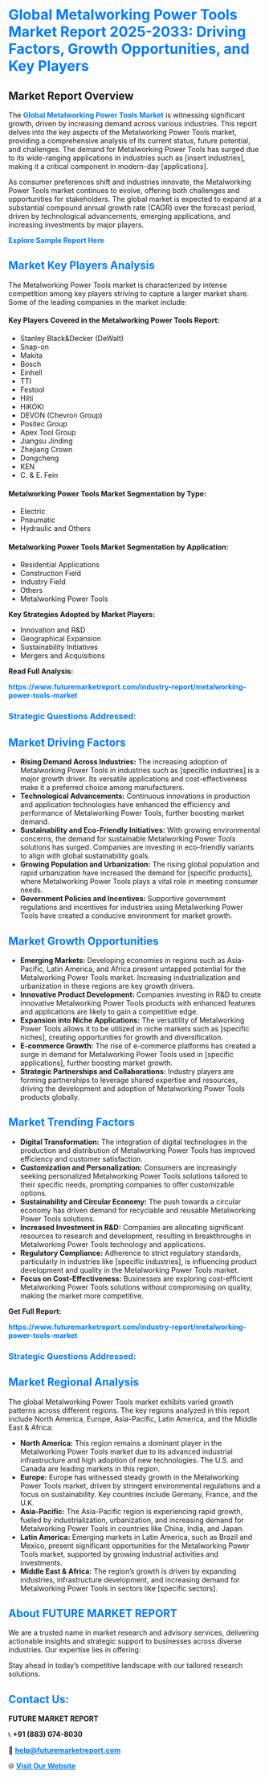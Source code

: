 <h1 style="color: #007BFF;">Global Metalworking Power Tools Market Report 2025-2033: Driving Factors, Growth Opportunities, and Key Players</h1>

<section id="overview">
<h2>Market Report Overview</h2>
<p>The <a href="https://www.futuremarketreport.com/industry-report/metalworking-power-tools-market" style="color: #007BFF; text-decoration: none;"><strong>Global Metalworking Power Tools Market</strong></a> is witnessing significant growth, driven by increasing demand across various industries. This report delves into the key aspects of the Metalworking Power Tools market, providing a comprehensive analysis of its current status, future potential, and challenges. The demand for Metalworking Power Tools has surged due to its wide-ranging applications in industries such as [insert industries], making it a critical component in modern-day [applications].</p>
<p>As consumer preferences shift and industries innovate, the Metalworking Power Tools market continues to evolve, offering both challenges and opportunities for stakeholders. The global market is expected to expand at a substantial compound annual growth rate (CAGR) over the forecast period, driven by technological advancements, emerging applications, and increasing investments by major players.</p>
</section>

<section id="overview">
<p><a href="https://www.futuremarketreport.com/request-sample/reportId=124348" style="color: #007BFF; text-decoration: none;"><strong>Explore Sample Report Here</strong></a></p>
</section>

<section id="key-players">
<h2 style="color: #007BFF;">Market Key Players Analysis</h2>
<p>The Metalworking Power Tools market is characterized by intense competition among key players striving to capture a larger market share. Some of the leading companies in the market include:</p>
<h4>Key Players Covered in the Metalworking Power Tools Report:</h4>
<ul><li>Stanley Black&amp;Decker (DeWalt)</li><li>Snap-on</li><li>Makita</li><li>Bosch</li><li>Einhell</li><li>TTI</li><li>Festool</li><li>Hilti</li><li>HiKOKI</li><li>DEVON (Chevron Group)</li><li>Positec Group</li><li>Apex Tool Group</li><li>Jiangsu Jinding</li><li>Zhejiang Crown</li><li>Dongcheng</li><li>KEN</li><li>C. &amp; E. Fein</li></ul>
<h4>Metalworking Power Tools Market Segmentation by Type:</h4>
<ul><li>Electric</li><li>Pneumatic</li><li>Hydraulic and Others</li></ul>

<h4>Metalworking Power Tools Market Segmentation by Application:</h4>
<ul><li>Residential Applications</li><li>Construction Field</li><li>Industry Field</li><li>Others</li><li>Metalworking Power Tools</li></ul>
<p><strong>Key Strategies Adopted by Market Players:</strong></p>
<ul>
<li>Innovation and R&D</li>
<li>Geographical Expansion</li>
<li>Sustainability Initiatives</li>
<li>Mergers and Acquisitions</li>
</ul>
</section>

<section>
<p><strong>Read Full Analysis: </strong></p><a href="https://www.futuremarketreport.com/industry-report/metalworking-power-tools-market" style="color: #007BFF; text-decoration: none;"><strong>https://www.futuremarketreport.com/industry-report/metalworking-power-tools-market</strong></a>
<h3 style="color: #007BFF;">Strategic Questions Addressed:</h3>
</section>

<section id="driving-factors">
<h2 style="color: #007BFF;">Market Driving Factors</h2>
<ul>
<li><strong>Rising Demand Across Industries:</strong> The increasing adoption of Metalworking Power Tools in industries such as [specific industries] is a major growth driver. Its versatile applications and cost-effectiveness make it a preferred choice among manufacturers.</li>
<li><strong>Technological Advancements:</strong> Continuous innovations in production and application technologies have enhanced the efficiency and performance of Metalworking Power Tools, further boosting market demand.</li>
<li><strong>Sustainability and Eco-Friendly Initiatives:</strong> With growing environmental concerns, the demand for sustainable Metalworking Power Tools solutions has surged. Companies are investing in eco-friendly variants to align with global sustainability goals.</li>
<li><strong>Growing Population and Urbanization:</strong> The rising global population and rapid urbanization have increased the demand for [specific products], where Metalworking Power Tools plays a vital role in meeting consumer needs.</li>
<li><strong>Government Policies and Incentives:</strong> Supportive government regulations and incentives for industries using Metalworking Power Tools have created a conducive environment for market growth.</li>
</ul>
</section>

<section id="growth-opportunities">
<h2 style="color: #007BFF;">Market Growth Opportunities</h2>
<ul>
<li><strong>Emerging Markets:</strong> Developing economies in regions such as Asia-Pacific, Latin America, and Africa present untapped potential for the Metalworking Power Tools market. Increasing industrialization and urbanization in these regions are key growth drivers.</li>
<li><strong>Innovative Product Development:</strong> Companies investing in R&D to create innovative Metalworking Power Tools products with enhanced features and applications are likely to gain a competitive edge.</li>
<li><strong>Expansion into Niche Applications:</strong> The versatility of Metalworking Power Tools allows it to be utilized in niche markets such as [specific niches], creating opportunities for growth and diversification.</li>
<li><strong>E-commerce Growth:</strong> The rise of e-commerce platforms has created a surge in demand for Metalworking Power Tools used in [specific applications], further boosting market growth.</li>
<li><strong>Strategic Partnerships and Collaborations:</strong> Industry players are forming partnerships to leverage shared expertise and resources, driving the development and adoption of Metalworking Power Tools products globally.</li>
</ul>
</section>

<section id="trending-factors">
<h2 style="color: #007BFF;">Market Trending Factors</h2>
<ul>
<li><strong>Digital Transformation:</strong> The integration of digital technologies in the production and distribution of Metalworking Power Tools has improved efficiency and customer satisfaction.</li>
<li><strong>Customization and Personalization:</strong> Consumers are increasingly seeking personalized Metalworking Power Tools solutions tailored to their specific needs, prompting companies to offer customizable options.</li>
<li><strong>Sustainability and Circular Economy:</strong> The push towards a circular economy has driven demand for recyclable and reusable Metalworking Power Tools solutions.</li>
<li><strong>Increased Investment in R&D:</strong> Companies are allocating significant resources to research and development, resulting in breakthroughs in Metalworking Power Tools technology and applications.</li>
<li><strong>Regulatory Compliance:</strong> Adherence to strict regulatory standards, particularly in industries like [specific industries], is influencing product development and quality in the Metalworking Power Tools market.</li>
<li><strong>Focus on Cost-Effectiveness:</strong> Businesses are exploring cost-efficient Metalworking Power Tools solutions without compromising on quality, making the market more competitive.</li>
</ul>
</section>

<section>
<p><strong>Get Full Report: </strong></p><a href="https://www.futuremarketreport.com/industry-report/metalworking-power-tools-market" style="color: #007BFF; text-decoration: none;"><strong>https://www.futuremarketreport.com/industry-report/metalworking-power-tools-market</strong></a>
<h3 style="color: #007BFF;">Strategic Questions Addressed:</h3>
</section>


<section id="regional-analysis">
<h2 style="color: #007BFF;">Market Regional Analysis</h2>
<p>The global Metalworking Power Tools market exhibits varied growth patterns across different regions. The key regions analyzed in this report include North America, Europe, Asia-Pacific, Latin America, and the Middle East & Africa:</p>
<ul>
<li><strong>North America:</strong> This region remains a dominant player in the Metalworking Power Tools market due to its advanced industrial infrastructure and high adoption of new technologies. The U.S. and Canada are leading markets in this region.</li>
<li><strong>Europe:</strong> Europe has witnessed steady growth in the Metalworking Power Tools market, driven by stringent environmental regulations and a focus on sustainability. Key countries include Germany, France, and the U.K.</li>
<li><strong>Asia-Pacific:</strong> The Asia-Pacific region is experiencing rapid growth, fueled by industrialization, urbanization, and increasing demand for Metalworking Power Tools in countries like China, India, and Japan.</li>
<li><strong>Latin America:</strong> Emerging markets in Latin America, such as Brazil and Mexico, present significant opportunities for the Metalworking Power Tools market, supported by growing industrial activities and investments.</li>
<li><strong>Middle East & Africa:</strong> The region’s growth is driven by expanding industries, infrastructure development, and increasing demand for Metalworking Power Tools in sectors like [specific sectors].</li>
</ul>
</section>

<footer>
<h2 style="color: #007BFF;">About FUTURE MARKET REPORT</h2>
<p>We are a trusted name in market research and advisory services, delivering actionable insights and strategic support to businesses across diverse industries. Our expertise lies in offering:</p>

<p>Stay ahead in today’s competitive landscape with our tailored research solutions.</p>

<h2 style="color: #007BFF;">Contact Us:</h2>
<p><strong>FUTURE MARKET REPORT</strong></p>
<p>📞 <strong>+91 (883) 074-8030</strong></p>
<p>📧 <strong><a href="mailto:help@futuremarketreport.com" style="color: #007BFF;">help@futuremarketreport.com</a></strong></p>
<p>🌐 <strong><a href="https://www.futuremarketreport.com/" style="color: #007BFF;">Visit Our Website</a></strong></p>
</footer>